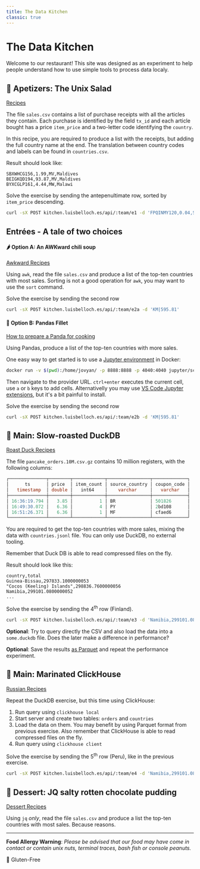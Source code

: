 ```yaml
---
title: The Data Kitchen
classic: true
---
```


# The Data Kitchen

Welcome to our restaurant! This site was designed as an experiment to help people understand how to use simple tools to process data localy.

## 🥦 Apetizers: The Unix Salad

[Recipes](./starters.html)

The file `sales.csv` contains a list of purchase receipts with all the articles they contain. Each purchase is identified by the field `tx_id` and each article bought has a price `item_price` and a two-letter code identifying the `country`.

In this recipe, you are required to produce a list with the receipts, but adding the full country name at the end. The translation between country codes and labels can be found in `countries.csv`.

Result should look like:

```csv
SBXWHCG156,1.99,MV,Maldives
BEIGKQD194,93.87,MV,Maldives
BYXCGLP161,4.44,MW,Malawi
```

Solve the exercise by sending the antepenultimate row, sorted by `item_price` descending.

```bash
curl -sX POST kitchen.luisbelloch.es/api/:team/e1 -d 'FPQINMY120,0.04,SD,Sudan'
```

## Entrées - A tale of two choices

#### 🌶️ Option A: An AWKward chili soup

[Awkward Recipes](./starters.html#awk)

Using `awk`, read the file `sales.csv` and produce a list of the top-ten countries with most sales. Sorting is not a good operation for `awk`, you may want to use the `sort` command.

Solve the exercise by sending the second row

```bash
curl -sX POST kitchen.luisbelloch.es/api/:team/e2a -d 'KM|595.81'
```

#### 🍗 Option B: Pandas Fillet

[How to prepare a Panda for cooking](./starters.html#pandas)

Using Pandas, produce a list of the top-ten countries with more sales.

One easy way to get started is to use a [Jupyter environment](https://jupyter-docker-stacks.readthedocs.io/en/latest/) in Docker:

```bash
docker run -v $(pwd):/home/jovyan/ -p 8888:8888 -p 4040:4040 jupyter/scipy-notebook
```

Then navigate to the provider URL. `ctrl+enter` executes the current cell, use `a` or `b` keys to add cells. Alternativelly you may use [VS Code Jupyter extensions](https://code.visualstudio.com/docs/datascience/jupyter-notebooks), but it's a bit painful to install.

Solve the exercise by sending the second row

```bash
curl -sX POST kitchen.luisbelloch.es/api/:team/e2b -d 'KM|595.81'
```

## 🦆 Main: Slow-roasted DuckDB

[Roast Duck Recipes](./duckdb.html)

The file `pancake_orders.10M.csv.gz` contains 10 million registers, with the following columns:

```sql
┌──────────────┬────────┬────────────┬────────────────┬─────────────┐
│      ts      │ price  │ item_count │ source_country │ coupon_code │
│   timestamp  │ double │   int64    │    varchar     │   varchar   │
├──────────────┼────────┼────────────┼────────────────┼─────────────┤
│ 16:36:19.794 │   3.85 │          1 │ BR             │ 501826      │
│ 16:49:30.072 │   6.36 │          4 │ PY             │ 2bd108      │
│ 16:51:26.371 │   6.36 │          1 │ MF             │ cfaed6      │
└──────────────┴────────┴────────────┴────────────────┴─────────────┘
```

You are required to get the top-ten countries with more sales, mixing the data with `countries.jsonl` file. You can only use DuckDB, no external tooling.

Remember that Duck DB is able to read compressed files on the fly.

Result should look like this:

```csv
country,total
Guinea-Bissau,297833.1000000053
"Cocos (Keeling) Islands",298836.7600000056
Namibia,299101.0800000052
...
```

Solve the exercise by sending the 4<sup>th</sup> row (Finland).

```bash
curl -sX POST kitchen.luisbelloch.es/api/:team/e3 -d 'Namibia,299101.0800000052'
```

**Optional**: Try to query directly the CSV and also load the data into a `some.duckdb` file. Does the later make a difference in performance?

**Optional**: Save the results [as Parquet](https://duckdb.org/docs/guides/import/parquet_import) and repeat the performance experiment.

## 🍣 Main: Marinated ClickHouse

[Russian Recipes](./clickhouse.html)

Repeat the DuckDB exercise, but this time using ClickHouse:

1. Run query using `clickhouse local`
2. Start server and create two tables: `orders` and `countries`
3. Load the data on them. You may benefit by using Parquet format from previous exercise. Also remember that ClickHouse is able to read compressed files on the fly.
4. Run query using `clickhouse client`

Solve the exercise by sending the 5<sup>th</sup> row (Peru), like in the previous exercise.

```bash
curl -sX POST kitchen.luisbelloch.es/api/:team/e4 -d 'Namibia,299101.0800000052'
```

## 🧁 Dessert: JQ salty rotten chocolate pudding

[Dessert Recipes](./starters.html#jq)

Using `jq` _only_, read the file `sales.csv` and produce a list the top-ten countries with most sales. Because reasons.

---

**Food Allergy Warning**: _Please be advised that our food may have come in contact or contain unix nuts, terminal traces, bash fish or console peanuts._

🌾 Gluten-Free
